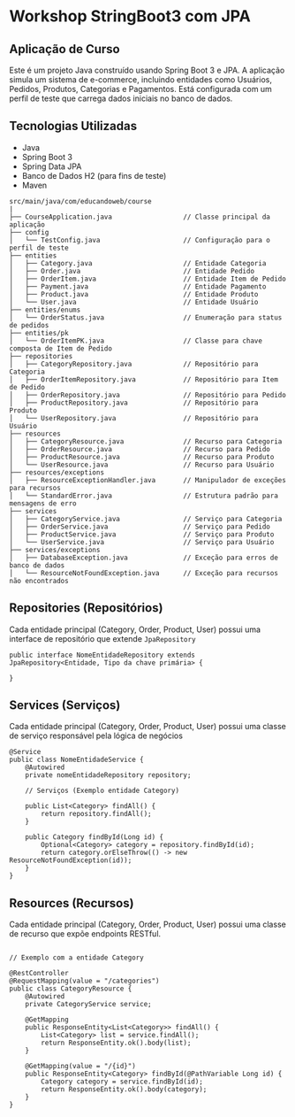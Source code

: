 # Workshop StringBoot3 com JPA

## Aplicação de Curso 

Este é um projeto Java construído usando Spring Boot 3 e JPA. A aplicação simula um sistema de e-commerce, incluindo entidades como Usuários, Pedidos, Produtos, Categorias e Pagamentos. Está configurada com um perfil de teste que carrega dados iniciais no banco de dados.

## Tecnologias Utilizadas

- Java
- Spring Boot 3
- Spring Data JPA
- Banco de Dados H2 (para fins de teste)
- Maven

```plaintext
src/main/java/com/educandoweb/course
|
├── CourseApplication.java                  // Classe principal da aplicação
├── config
│   └── TestConfig.java                     // Configuração para o perfil de teste
├── entities
│   ├── Category.java                       // Entidade Categoria
│   ├── Order.java                          // Entidade Pedido
│   ├── OrderItem.java                      // Entidade Item de Pedido
│   ├── Payment.java                        // Entidade Pagamento
│   ├── Product.java                        // Entidade Produto
│   └── User.java                           // Entidade Usuário
├── entities/enums
│   └── OrderStatus.java                    // Enumeração para status de pedidos
├── entities/pk
│   └── OrderItemPK.java                    // Classe para chave composta de Item de Pedido
├── repositories
│   ├── CategoryRepository.java             // Repositório para Categoria
│   ├── OrderItemRepository.java            // Repositório para Item de Pedido
│   ├── OrderRepository.java                // Repositório para Pedido
│   ├── ProductRepository.java              // Repositório para Produto
│   └── UserRepository.java                 // Repositório para Usuário
├── resources
│   ├── CategoryResource.java               // Recurso para Categoria
│   ├── OrderResource.java                  // Recurso para Pedido
│   ├── ProductResource.java                // Recurso para Produto
│   └── UserResource.java                   // Recurso para Usuário
├── resources/exceptions
│   ├── ResourceExceptionHandler.java       // Manipulador de exceções para recursos
│   └── StandardError.java                  // Estrutura padrão para mensagens de erro
├── services
│   ├── CategoryService.java                // Serviço para Categoria
│   ├── OrderService.java                   // Serviço para Pedido
│   ├── ProductService.java                 // Serviço para Produto
│   └── UserService.java                    // Serviço para Usuário
├── services/exceptions
│   ├── DatabaseException.java              // Exceção para erros de banco de dados
│   └── ResourceNotFoundException.java      // Exceção para recursos não encontrados

```

## Repositories (Repositórios)

Cada entidade principal (Category, Order, Product, User) possui uma interface de repositório que extende `JpaRepository`

```
public interface NomeEntidadeRepository extends JpaRepository<Entidade, Tipo da chave primária> {

}
```

## Services (Serviços)

Cada entidade principal (Category, Order, Product, User) possui uma classe de serviço responsável pela lógica de negócios

```
@Service
public class NomeEntidadeService {
    @Autowired
    private nomeEntidadeRepository repository;

    // Serviços (Exemplo entidade Category)

    public List<Category> findAll() {
        return repository.findAll();
    }
    
    public Category findById(Long id) {
        Optional<Category> category = repository.findById(id);
        return category.orElseThrow(() -> new ResourceNotFoundException(id));
    }
}

```

## Resources (Recursos)

Cada entidade principal (Category, Order, Product, User) possui uma classe de recurso que expõe endpoints RESTful.

```

// Exemplo com a entidade Category

@RestController
@RequestMapping(value = "/categories")
public class CategoryResource {
    @Autowired
    private CategoryService service;
    
    @GetMapping
    public ResponseEntity<List<Category>> findAll() {
        List<Category> list = service.findAll();
        return ResponseEntity.ok().body(list);
    }
    
    @GetMapping(value = "/{id}")
    public ResponseEntity<Category> findById(@PathVariable Long id) {
        Category category = service.findById(id);
        return ResponseEntity.ok().body(category);
    }
}
```




